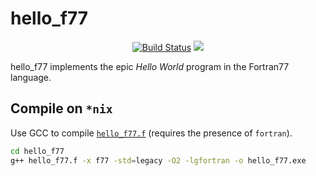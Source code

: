 hello_f77
==================

<p align="center">
    <a href="https://github.com/ckormanyos/hello_f77/actions">
        <img src="https://github.com/ckormanyos/hello_f77/actions/workflows/hello_f77.yml/badge.svg" alt="Build Status"></a>
    <a href="https://godbolt.org/z/dP3Y1EYnr" alt="godbolt">
        <img src="https://img.shields.io/badge/try%20it%20on-godbolt-green" /></a>
</p>

hello_f77 implements the epic _Hello_ _World_ program in the Fortran77 language.

## Compile on `*nix`

Use GCC to compile [`hello_f77.f`](./hello_f77.f) (requires the presence of `fortran`).

```sh
cd hello_f77
g++ hello_f77.f -x f77 -std=legacy -O2 -lgfortran -o hello_f77.exe
```
